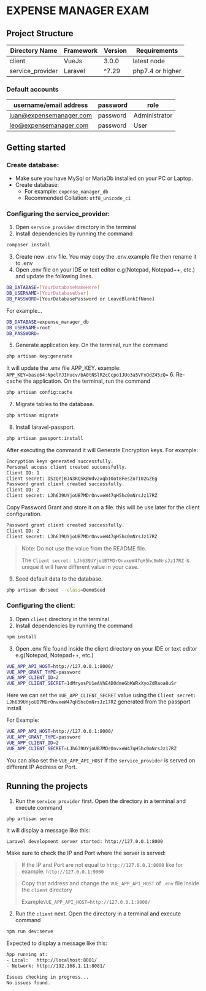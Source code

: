 # EXPENSE MANAGER EXAM

## Project Structure
| Directory Name | Framework | Version| Requirements |
| ------ | ------ | ------ | ------ |
| client | VueJs| 3.0.0 | latest node
|service_provider| Laravel | ^7.29 | php7.4 or higher

### Default accounts

| username/email address | password | role |
| ------ | ------ | ---- |
| juan@expensemanager.com | password | Administrator |
| leo@expensemanager.com | password | User |

## Getting started

### Create database:
- Make sure you have MySql or MariaDb installed on your PC or Laptop.
- Create database: 
    - For example: `expense_manager_db`
    - Recommended Collation: `utf8_unicode_ci`

### Configuring the service_provider: 
1. Open `service_provider` directory in the terminal
2. Install dependencies by running the command
```sh
composer install
```
3. Create new .env file. You may copy the .env.example file then rename it to .env
4. Open .env file on your IDE or text editor e.g(Notepad, Notepad++, etc.) and update the following lines.
```sh
DB_DATABASE=[YourDatabaseNameHere]
DB_USERNAME=[YourDatabaseUser]
DB_PASSWORD=[YourDatabasePassword or LeaveBlankIfNone]
```
For example...
```sh
DB_DATABASE=expense_manager_db
DB_USERNAME=root
DB_PASSWORD=
```
5. Generate application key. On the terminal, run the command
```sh
php artisan key:generate
```
It will update the .env file APP_KEY. example: `APP_KEY=base64:NpclYJIHucv/bA0tNSlR2cCcpo1JUo3a5VFxOdZ45zQ=`
6. Re-cache the application.  On the terminal, run the command
```sh
php artisan config:cache
```
7. Migrate tables to the database.
```sh
php artisan migrate
```
8. Install laravel-passport.
```sh
php artisan passport:install
```
After executing the command it will Generate Encryption keys. For example:
```sh
Encryption keys generated successfully.
Personal access client created successfully.
Client ID: 1
Client secret: DSzQYjBJN3RQSKBWdv2xqb1Oot8FesZoTI02GZEg
Password grant client created successfully.
Client ID: 2
Client secret: LJh639UYjoUB7MDrOnvxeW47qH5hc0mNrsJz17RZ
```
Copy Password Grant and store it on a file. this will be use later for the client configuration.  
```sh 
Password grant client created successfully.
Client ID: 2
Client secret: LJh639UYjoUB7MDrOnvxeW47qH5hc0mNrsJz17RZ
``` 
>Note: Do not use the value from the README file.
> 
>The `Client secret: LJh639UYjoUB7MDrOnvxeW47qH5hc0mNrsJz17RZ` is unique it will have different value in your case.

9. Seed default data to the database.
```sh
php artisan db:seed --class=DemoSeed
```

### Configuring the client: 
1. Open `client` directory in the terminal
2. Install dependencies by running the command
```sh
npm install
```
3. Open .env file found inside the client directory on your IDE or text editor e.g(Notepad, Notepad++, etc.)
```sh
VUE_APP_API_HOST=http://127.0.0.1:8000/
VUE_APP_GRANT_TYPE=password
VUE_APP_CLIENT_ID=2
VUE_APP_CLIENT_SECRET=1dMryosPU1eAVhE4D0dmeGbKWRxXyoZdRaoa8uSr
```
Here we can set the `VUE_APP_CLIENT_SECRET` value using the `Client secret: LJh639UYjoUB7MDrOnvxeW47qH5hc0mNrsJz17RZ` generated from the passport install.

For Example:

```sh
VUE_APP_API_HOST=http://127.0.0.1:8000/
VUE_APP_GRANT_TYPE=password
VUE_APP_CLIENT_ID=2
VUE_APP_CLIENT_SECRET=LJh639UYjoUB7MDrOnvxeW47qH5hc0mNrsJz17RZ
```

You can also set the `VUE_APP_API_HOST` if the `service_provider` is served on different IP Address or Port. 


## Running the projects

1. Run the `service_provider` first. Open the directory in a terminal and execute command

```sh
php artisan serve
```

It will display a message like this:
```shell
Laravel development server started: http://127.0.0.1:8000
```
Make sure to check the IP and Port where the server is served:

>If the IP and Port are not equal to `http://127.0.0.1:8000` like for example: `http://127.0.0.1:9000`
>
>Copy that address and change the `VUE_APP_API_HOST` of `.env` file inside the `client` directory
>
>Example`VUE_APP_API_HOST=http://127.0.0.1:9000/`

2. Run the `client` next. Open the directory in a terminal and execute command

```sh
npm run dev:serve
```

Expected to display a message like this:

```sh
App running at:
- Local:   http://localhost:8081/
- Network: http://192.168.1.11:8081/

Issues checking in progress...
No issues found.
```

